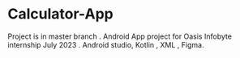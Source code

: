 # Calculator-App
Project is in master branch .
Android App project for Oasis Infobyte internship July 2023 . Android studio, Kotlin , XML , Figma.
